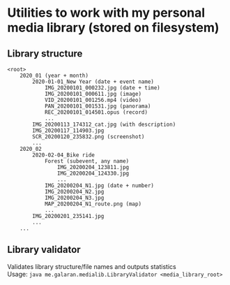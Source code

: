 # Utilities to work with my personal media library (stored on filesystem)

## Library structure
    <root>
        2020_01 (year + month)
            2020-01-01_New Year (date + event name)
                IMG_20200101_000232.jpg (date + time)
                IMG_20200101_000611.jpg (image)
                VID_20200101_001256.mp4 (video)
                PAN_20200101_001531.jpg (panorama)
                REC_20200101_014501.opus (record)
                ...
            IMG_20200113_174312_cat.jpg (with description)
            IMG_20200117_114903.jpg
            SCR_20200120_235832.png (screenshot)
            ...
        2020_02
            2020-02-04_Bike ride
                Forest (subevent, any name)
                    IMG_20200204_123811.jpg
                    IMG_20200204_124330.jpg
                    ...
                IMG_20200204_N1.jpg (date + number)
                IMG_20200204_N2.jpg
                IMG_20200204_N3.jpg
                MAP_20200204_N1_route.png (map)
                ...
            IMG_20200201_235141.jpg
            ...
        ...

## Library validator
Validates library structure/file names and outputs statistics  
Usage: `java me.galaran.medialib.LibraryValidator <media_library_root>`
